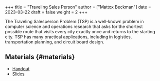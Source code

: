+++
title = "Traveling Sales Person"
author = ["Mattox Beckman"]
date = 2023-03-22
draft = false
weight = 2
+++

The Traveling Salesperson Problem (TSP) is a well-known problem in computer science and operations research that asks
for the shortest possible route that visits every city exactly once and returns to the starting city.  TSP has many
practical applications, including in logistics, transportation planning, and circuit board design.


## Materials {#materials}

-   [Handout](/handouts/tsp-handout.pdf)
-   [Slides](/slides/tsp.pdf)
